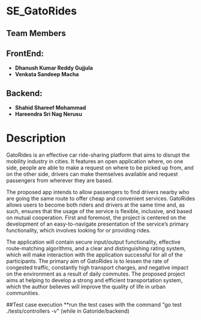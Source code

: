 # SE_GatoRides  
## Team Members
## FrontEnd:
* **Dhanush Kumar Reddy Gujjula**   
* **Venkata Sandeep Macha**
## Backend:
* **Shahid Shareef Mohammad**   
* **Hareendra Sri Nag Nerusu**
# Description
GatoRides is an effective car ride-sharing platform that aims to disrupt the mobility industry in cities. It features an open application where, on one side, people are able to make a request on where to be picked up from, and on the other side, drivers can make themselves available and request passengers from wherever they are based.     

The proposed app intends to allow passengers to find drivers nearby who are going the same route to offer cheap and convenient services. GatoRides allows users to become both riders and drivers at the same time and, as such, ensures that the usage of the service is flexible, inclusive, and based on mutual cooperation. First and foremost, the project is centered on the development of an easy-to-navigate presentation of the service’s primary functionality, which involves looking for or providing rides.     

The application will contain secure input/output functionality, effective route-matching algorithms, and a clear and distinguishing rating system, which will make interaction with the application successful for all of the participants. The primary aim of GatoRides is to lessen the rate of congested traffic, constantly high transport charges, and negative impact on the environment as a result of daily commutes. The proposed project aims at helping to develop a strong and efficient transportation system, which the author believes will improve the quality of life in urban communities.


##Test case execution
**run the test cases with the command "go test ./tests/controllers -v" (while in Gatoride/backend)
